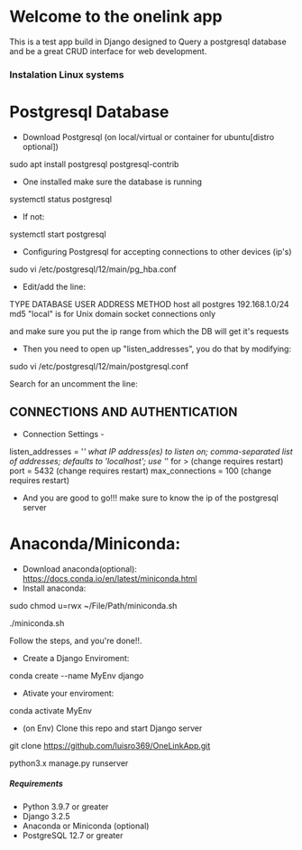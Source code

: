 # Welcome to the onelink app

This is a test app build in Django designed to Query a postgresql database and be a great CRUD interface for web development.

### Instalation Linux systems


# Postgresql Database 

* Download Postgresql (on local/virtual or container for ubuntu[distro optional])

sudo apt install postgresql postgresql-contrib

* One installed make sure the database is running

systemctl status postgresql

- If not:

systemctl start postgresql

* Configuring Postgresql for accepting connections to other devices (ip's)

sudo vi /etc/postgresql/12/main/pg_hba.conf

- Edit/add the line:

 TYPE  DATABASE        USER            ADDRESS                 METHOD
host    all             postgres        192.168.1.0/24          md5
 "local" is for Unix domain socket connections only

and make sure you put the ip range from which the DB will get it's requests

- Then you need to open up "listen_addresses", you do that by modifying:

sudo vi /etc/postgresql/12/main/postgresql.conf

Search for an uncomment the line:

 CONNECTIONS AND AUTHENTICATION
------------------------------------------------------------------------------

 - Connection Settings -

listen_addresses = '*'           what IP address(es) to listen on;
                                        comma-separated list of addresses;
                                        defaults to 'localhost'; use '*' for >
                                        (change requires restart)
port = 5432                             (change requires restart)
max_connections = 100                   (change requires restart)

- And you are good to go!!! make sure to know the ip of the postgresql server


# Anaconda/Miniconda:

* Download anaconda(optional): https://docs.conda.io/en/latest/miniconda.html
* Install anaconda:

sudo chmod u=rwx ~/File/Path/miniconda.sh

./miniconda.sh

Follow the steps, and you're done!!.


* Create a Django Enviroment:

conda create --name MyEnv django

* Ativate your enviroment:

conda activate MyEnv

* (on Env) Clone this repo and start Django server

git clone https://github.com/luisro369/OneLinkApp.git

python3.x manage.py runserver



##### Requirements
* Python 3.9.7 or greater
* Django 3.2.5
* Anaconda or Miniconda (optional)
* PostgreSQL 12.7 or greater
